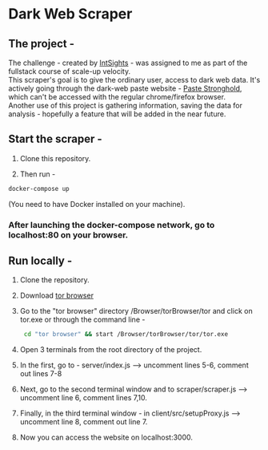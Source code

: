 # Dark Web Scraper

## The project - 
The challenge - created by [IntSights](https://intsights.com/) - was assigned to me as part of the fullstack course of scale-up velocity.  
This scraper's goal is to give the ordinary user, access to dark web data.
It's actively going through the dark-web paste website - [Paste Stronghold](http://nzxj65x32vh2fkhk.onion/all), which can't be accessed with the regular chrome/firefox browser.  
Another use of this project is gathering information,
saving the data for analysis - hopefully a feature that will be added in the near future.

##  Start the scraper -
1. Clone this repository.

2. Then run - 
```bash
docker-compose up
```
 (You need to have Docker installed on your machine).

### After launching the docker-compose network, go to localhost:80 on your browser.

## Run locally - 
1. Clone the repository.

2. Download [tor browser](https://www.torproject.org/download/)

3. Go to the "tor browser" directory /Browser/torBrowser/tor and click on tor.exe
   or through the command line - 
   ```bash
    cd "tor browser" && start /Browser/torBrowser/tor/tor.exe
   ```

4. Open 3 terminals from the root directory of the project.

5. In the first, go to - server/index.js --> uncomment lines 5-6, comment out lines 7-8

6. Next, go to the second terminal window and to scraper/scraper.js --> uncomment line 6, comment lines 7,10.

7. Finally, in the third terminal window - in client/src/setupProxy.js --> uncomment line 8, comment out line 7.

8. Now you can access the website on localhost:3000.